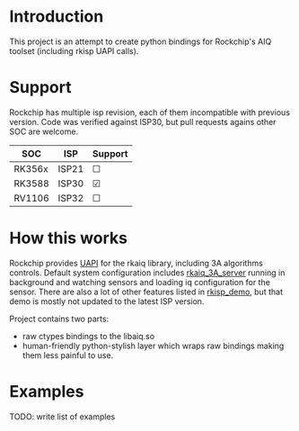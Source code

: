 # Introduction

This project is an attempt to create python bindings for Rockchip's
AIQ toolset (including rkisp UAPI calls).

# Support

Rockchip has multiple isp revision, each of them incompatible with previous version.
Code was verified against ISP30, but pull requests agains other SOC are welcome.

| SOC    | ISP   | Support |
|--------|-------|---------|
| RK356x | ISP21 | ☐       |
| RK3588 | ISP30 | ☑       |
| RV1106 | ISP32 | ☐       |

# How this works

Rockchip provides [UAPI](https://gitlab.com/rk3588_linux/linux/external/camera_engine_rkaiq) for 
the rkaiq library, including 3A algorithms controls. Default system configuration includes
[rkaiq_3A_server](https://gitlab.com/rk3588_linux/linux/external/camera_engine_rkaiq/-/blob/linux-5.10/rkaiq_3A_server/rkaiq_3A_server.cpp) 
running in background and watching sensors and loading iq configuration for the sensor.
There are also a lot of other features listed in 
[rkisp_demo](https://gitlab.com/rk3588_linux/linux/external/camera_engine_rkaiq/-/blob/linux-5.10/tests/rkisp_demo/demo/rkisp_demo.cpp?ref_type=heads#L154),
but that demo is mostly not updated to the latest ISP version.

Project contains two parts: 
- raw ctypes bindings to the libaiq.so
- human-friendly python-stylish layer which wraps raw bindings making them less painful to use.


# Examples
TODO: write list of examples